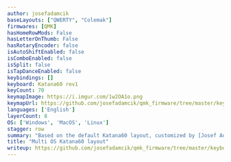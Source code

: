 ```yaml
---
author: josefadamcik
baseLayouts: ["QWERTY", "Colemak"]
firmwares: [QMK]
hasHomeRowMods: False
hasLetterOnThumb: False
hasRotaryEncoder: false
isAutoShiftEnabled: false
isComboEnabled: false
isSplit: false
isTapDanceEnabled: false
keybindings: []
keyboard: Katana60 rev1
keyCount: 70
keymapImage: https://i.imgur.com/1w2OA1o.png
keymapUrl: https://github.com/josefadamcik/qmk_firmware/tree/master/keyboards/rominronin/katana60/rev1/keymaps/josefadamcik
languages: ['English']
layerCount: 8
OS: ['Windows', 'MacOS', 'Linux']
stagger: row
summary: "Based on the default Katana60 layout, customized by [Josef Adamcik](https://josef-adamcik.cz) with several basic layers (Colemak vs Qwerty, Mac OS vs Linux/Win)"
title: "Multi OS Katana60 layout"
writeup: https://github.com/josefadamcik/qmk_firmware/tree/master/keyboards/rominronin/katana60/rev1/keymaps/josefadamcik/readme.md
---
```

